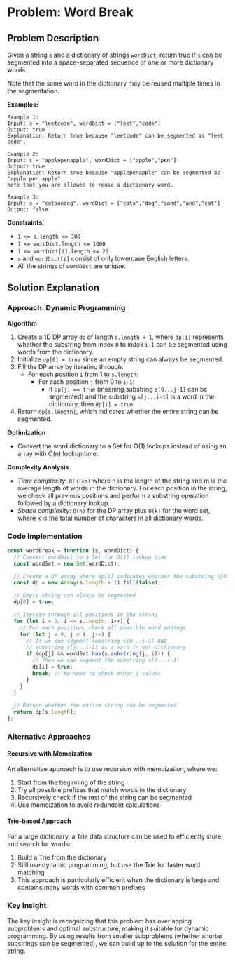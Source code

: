 # Problem: Word Break

## Problem Description

Given a string `s` and a dictionary of strings `wordDict`, return true if `s` can be segmented into a space-separated sequence of one or more dictionary words.

Note that the same word in the dictionary may be reused multiple times in the segmentation.

**Examples:**

```
Example 1:
Input: s = "leetcode", wordDict = ["leet","code"]
Output: true
Explanation: Return true because "leetcode" can be segmented as "leet code".

Example 2:
Input: s = "applepenapple", wordDict = ["apple","pen"]
Output: true
Explanation: Return true because "applepenapple" can be segmented as "apple pen apple".
Note that you are allowed to reuse a dictionary word.

Example 3:
Input: s = "catsandog", wordDict = ["cats","dog","sand","and","cat"]
Output: false
```

**Constraints:**

- `1 <= s.length <= 300`
- `1 <= wordDict.length <= 1000`
- `1 <= wordDict[i].length <= 20`
- `s` and `wordDict[i]` consist of only lowercase English letters.
- All the strings of `wordDict` are unique.

## Solution Explanation

### Approach: Dynamic Programming

**Algorithm**

1. Create a 1D DP array `dp` of length `s.length + 1`, where `dp[i]` represents whether the substring from index `0` to index `i-1` can be segmented using words from the dictionary.
2. Initialize `dp[0] = true` since an empty string can always be segmented.
3. Fill the DP array by iterating through:
   - For each position `i` from 1 to `s.length`:
     - For each position `j` from 0 to `i-1`:
       - If `dp[j] == true` (meaning substring `s[0...j-1]` can be segmented) and the substring `s[j...i-1]` is a word in the dictionary, then `dp[i] = true`
4. Return `dp[s.length]`, which indicates whether the entire string can be segmented.

**Optimization**

- Convert the word dictionary to a Set for O(1) lookups instead of using an array with O(n) lookup time.

**Complexity Analysis**

- _Time complexity_: `O(n²×m)` where n is the length of the string and m is the average length of words in the dictionary. For each position in the string, we check all previous positions and perform a substring operation followed by a dictionary lookup.
- _Space complexity_: `O(n)` for the DP array plus `O(k)` for the word set, where k is the total number of characters in all dictionary words.

### Code Implementation

```javascript
const wordBreak = function (s, wordDict) {
  // Convert wordDict to a Set for O(1) lookup time
  const wordSet = new Set(wordDict);

  // Create a DP array where dp[i] indicates whether the substring s[0...i-1] can be segmented
  const dp = new Array(s.length + 1).fill(false);

  // Empty string can always be segmented
  dp[0] = true;

  // Iterate through all positions in the string
  for (let i = 1; i <= s.length; i++) {
    // For each position, check all possible word endings
    for (let j = 0; j < i; j++) {
      // If we can segment substring s[0...j-1] AND
      // substring s[j...i-1] is a word in our dictionary
      if (dp[j] && wordSet.has(s.substring(j, i))) {
        // Then we can segment the substring s[0...i-1]
        dp[i] = true;
        break; // No need to check other j values
      }
    }
  }

  // Return whether the entire string can be segmented
  return dp[s.length];
};
```

### Alternative Approaches

#### Recursive with Memoization

An alternative approach is to use recursion with memoization, where we:

1. Start from the beginning of the string
2. Try all possible prefixes that match words in the dictionary
3. Recursively check if the rest of the string can be segmented
4. Use memoization to avoid redundant calculations

#### Trie-based Approach

For a large dictionary, a Trie data structure can be used to efficiently store and search for words:

1. Build a Trie from the dictionary
2. Still use dynamic programming, but use the Trie for faster word matching
3. This approach is particularly efficient when the dictionary is large and contains many words with common prefixes

### Key Insight

The key insight is recognizing that this problem has overlapping subproblems and optimal substructure, making it suitable for dynamic programming. By using results from smaller subproblems (whether shorter substrings can be segmented), we can build up to the solution for the entire string.
